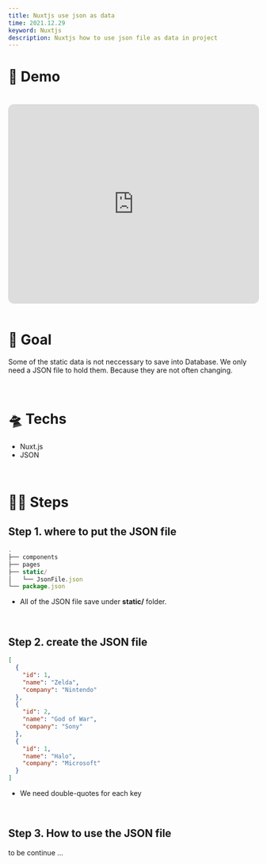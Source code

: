 ```yaml
---
title: Nuxtjs use json as data
time: 2021.12.29
keyword: Nuxtjs
description: Nuxtjs how to use json file as data in project
---
```


<WidgetsMdHeader :title="title" :time="time"></WidgetsMdHeader>

# 🚀 Demo

<iframe src="https://codesandbox.io/embed/nuxtjs-use-json-as-data-0ngdy?fontsize=14&hidenavigation=1&theme=light&view=preview"
     style="width:100%; height:400px; border: 1px lightgray solid; border-radius: 10px; overflow:hidden; margin-top: 20px;"
     title="nuxtjs use json as data"
     allow="accelerometer; ambient-light-sensor; camera; encrypted-media; geolocation; gyroscope; hid; microphone; midi; payment; usb; vr; xr-spatial-tracking"
     sandbox="allow-forms allow-modals allow-popups allow-presentation allow-same-origin allow-scripts">
</iframe>

<br/>
<br/>

# 🎯 Goal

Some of the static data is not neccessary to save into Database. We only need a JSON file to hold them. Because they are not often changing.

<br/>

# 🛸 Techs

- Nuxt.js
- JSON

<br/>

# 🦶🏻 Steps

## Step 1. where to put the JSON file

```javascript
.
├── components
├── pages
├── static/
│   └── JsonFile.json
└── package.json
```

- All of the JSON file save under **static/** folder.

<br/>

## Step 2. create the JSON file

```json
[
  {
    "id": 1,
    "name": "Zelda",
    "company": "Nintendo"
  },
  {
    "id": 2,
    "name": "God of War",
    "company": "Sony"
  },
  {
    "id": 1,
    "name": "Halo",
    "company": "Microsoft"
  }
]
```

- We need double-quotes for each key

<br/>

## Step 3. How to use the JSON file

to be continue ...
